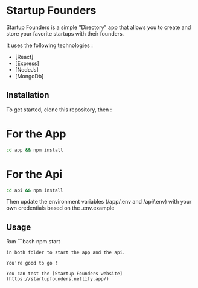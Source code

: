 # Startup Founders

Startup Founders is a simple "Directory" app that allows you to create and store your favorite startups with their founders.

It uses the following technologies :

- [React]
- [Express]
- [NodeJs]
- [MongoDb]


## Installation

To get started, clone this repository, then :

# For the App

```bash
cd app && npm install
```

# For the Api

```bash
cd api && npm install
```

Then update the environment variables (/app/.env and /api/.env) with your own credentials based on the .env.example 


## Usage

Run ```bash
npm start
```
in both folder to start the app and the api.

You're good to go !

You can test the [Startup Founders website](https://startupfounders.netlify.app/)
